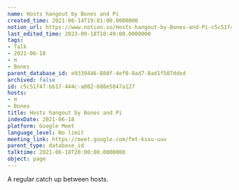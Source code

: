 ```yaml
---
name: Hosts hangout by Bones and Pi
created_time: 2021-06-14T19:01:00.0000000
notion_url: https://www.notion.so/Hosts-hangout-by-Bones-and-Pi-c5c51f47bb17444ca802688e5847a127
last_edited_time: 2023-09-18T10:49:00.0000000
tags:
- Talk
- 2021-06-18
- π
- Bones
parent_database_id: e9339446-880f-4ef0-8ad7-8ad1f507dded
archived: false
id: c5c51f47-bb17-444c-a802-688e5847a127
hosts:
- π
- Bones
title: Hosts hangout by Bones and Pi
indexDate: 2021-06-18
platform: Google Meet
language_level: No limit
meeting_link: https://meet.google.com/fmt-ksxu-uuv
parent_type: database_id
talktime: 2021-06-18T20:00:00.0000000
object: page
---
```


A regular catch up between hosts.


